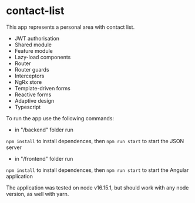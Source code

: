 # contact-list

This app represents a personal area with contact list.


- JWT authorisation
- Shared module
- Feature module
- Lazy-load components
- Router
- Router guards
- Interceptors
- NgRx store
- Template-driven forms
- Reactive forms
- Adaptive design
- Typescript



To run the app use the following commands:

- in "/backend" folder run

`npm install` to install dependences, then
`npm run start` to start the JSON server

- in "/frontend" folder run

`npm install` to install dependences, then
`npm run start` to start the Angular application

The application was tested on node v16.15.1, but should work with any node version, as well with yarn.